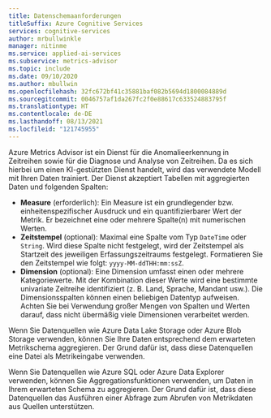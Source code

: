 ```yaml
---
title: Datenschemaanforderungen
titleSuffix: Azure Cognitive Services
services: cognitive-services
author: mrbullwinkle
manager: nitinme
ms.service: applied-ai-services
ms.subservice: metrics-advisor
ms.topic: include
ms.date: 09/10/2020
ms.author: mbullwin
ms.openlocfilehash: 32fc672bf41c35881baf082b5694d1800084889d
ms.sourcegitcommit: 0046757af1da267fc2f0e88617c633524883795f
ms.translationtype: HT
ms.contentlocale: de-DE
ms.lasthandoff: 08/13/2021
ms.locfileid: "121745955"
---
```

Azure Metrics Advisor ist ein Dienst für die Anomalieerkennung in Zeitreihen sowie für die Diagnose und Analyse von Zeitreihen. Da es sich hierbei um einen KI-gestützten Dienst handelt, wird das verwendete Modell mit Ihren Daten trainiert. Der Dienst akzeptiert Tabellen mit aggregierten Daten und folgenden Spalten:

* **Measure** (erforderlich): Ein Measure ist ein grundlegender bzw. einheitenspezifischer Ausdruck und ein quantifizierbarer Wert der Metrik. Er bezeichnet eine oder mehrere Spalte(n) mit numerischen Werten.
* **Zeitstempel** (optional): Maximal eine Spalte vom Typ `DateTime` oder `String`. Wird diese Spalte nicht festgelegt, wird der Zeitstempel als Startzeit des jeweiligen Erfassungszeitraums festgelegt. Formatieren Sie den Zeitstempel wie folgt: `yyyy-MM-ddTHH:mm:ssZ`. 
* **Dimension** (optional): Eine Dimension umfasst einen oder mehrere Kategoriewerte. Mit der Kombination dieser Werte wird eine bestimmte univariate Zeitreihe identifiziert (z. B. Land, Sprache, Mandant usw.). Die Dimensionsspalten können einen beliebigen Datentyp aufweisen. Achten Sie bei Verwendung großer Mengen von Spalten und Werten darauf, dass nicht übermäßig viele Dimensionen verarbeitet werden.

Wenn Sie Datenquellen wie Azure Data Lake Storage oder Azure Blob Storage verwenden, können Sie Ihre Daten entsprechend dem erwarteten Metrikschema aggregieren. Der Grund dafür ist, dass diese Datenquellen eine Datei als Metrikeingabe verwenden.

Wenn Sie Datenquellen wie Azure SQL oder Azure Data Explorer verwenden, können Sie Aggregationsfunktionen verwenden, um Daten in Ihrem erwarteten Schema zu aggregieren. Der Grund dafür ist, dass diese Datenquellen das Ausführen einer Abfrage zum Abrufen von Metrikdaten aus Quellen unterstützen.

